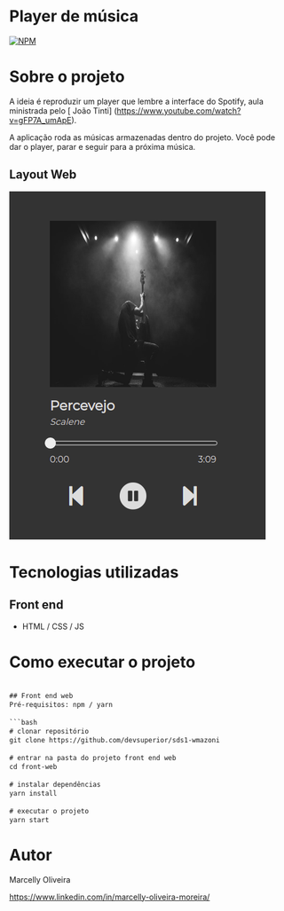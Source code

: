 # Player de música
[![NPM](https://img.shields.io/npm/l/react)](https://github.com/cellyyoliveira/playerSpotify/blob/main/LICENSE) 

# Sobre o projeto

A ideia é reproduzir um player que lembre a interface do Spotify, aula ministrada pelo [ João Tinti] (https://www.youtube.com/watch?v=gFP7A_umApE).

A aplicação roda as músicas armazenadas dentro do projeto.
Você pode dar o player, parar e seguir para a próxima música.

## Layout Web
![Web](https://github.com/cellyyoliveira/playerMusica/blob/master/imagens/player.png)


# Tecnologias utilizadas
## Front end
- HTML / CSS / JS

# Como executar o projeto

```

## Front end web
Pré-requisitos: npm / yarn

```bash
# clonar repositório
git clone https://github.com/devsuperior/sds1-wmazoni

# entrar na pasta do projeto front end web
cd front-web

# instalar dependências
yarn install

# executar o projeto
yarn start
```

# Autor
Marcelly Oliveira 

https://www.linkedin.com/in/marcelly-oliveira-moreira/


